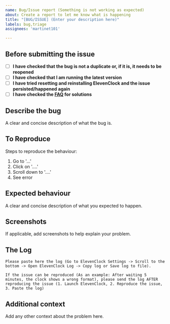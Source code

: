 ```yaml
---
name: Bug/Issue report (Something is not working as expected)
about: Create a report to let me know what is happening
title: "[BUG/ISSUE] (Enter your description here)"
labels: bug,triage
assignees: 'martinet101'

---
```


## Before submitting the issue


- [ ] **I have checked that the bug is not a duplicate or, if it is, it needs to be reopened**
- [ ] **I have checked that I am running the latest version**
- [ ] **I have tried resetting and reinstalling ElevenClock and the issue persisted/happened again**
- [ ] **I have checked the [FAQ](https://github.com/martinet101/ElevenClock/wiki/Troubleshooting) for solutions**

</b>

## Describe the bug
A clear and concise description of what the bug is.

## To Reproduce
Steps to reproduce the behaviour:
1. Go to '...'
2. Click on '....'
3. Scroll down to '....'
4. See error

## Expected behaviour
A clear and concise description of what you expected to happen.

## Screenshots
If applicable, add screenshots to help explain your problem.

## The Log

```
Please paste here the log (Go to ElevenClock Settings -> Scroll to the bottom -> Open ElevenClock Log -> Copy log or Save log to file). 

If the issue can be reproduced (As an example: After waiting 5 minutes, the clock shows a wrong format), please send the log AFTER reproducing the issue (1. Launch ElevenClock, 2. Reproduce the issue, 3. Paste the log)

```

## Additional context
Add any other context about the problem here.
